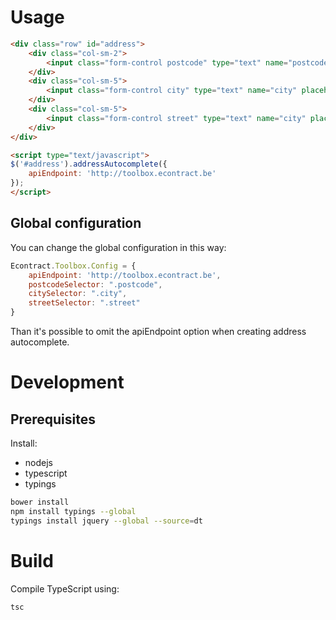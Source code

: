 Usage
===

```html
<div class="row" id="address">
    <div class="col-sm-2">
        <input class="form-control postcode" type="text" name="postcode" placeholder="Postcode" />
    </div>
    <div class="col-sm-5">
        <input class="form-control city" type="text" name="city" placeholder="City" />
    </div>
    <div class="col-sm-5">
        <input class="form-control street" type="text" name="city" placeholder="Street" />
    </div>
</div>

<script type="text/javascript">
$('#address').addressAutocomplete({
    apiEndpoint: 'http://toolbox.econtract.be'
});
</script>
```

Global configuration
---
You can change the global configuration in this way:

```js
Econtract.Toolbox.Config = {
    apiEndpoint: 'http://toolbox.econtract.be',
    postcodeSelector: ".postcode",
    citySelector: ".city",
    streetSelector: ".street"
}
```

Than it's possible to omit the apiEndpoint option when creating address autocomplete.

Development
===

Prerequisites
---

Install:
 * nodejs
 * typescript
 * typings

```bash
bower install
npm install typings --global
typings install jquery --global --source=dt
```


Build
===

Compile TypeScript using:

```bash
tsc
```